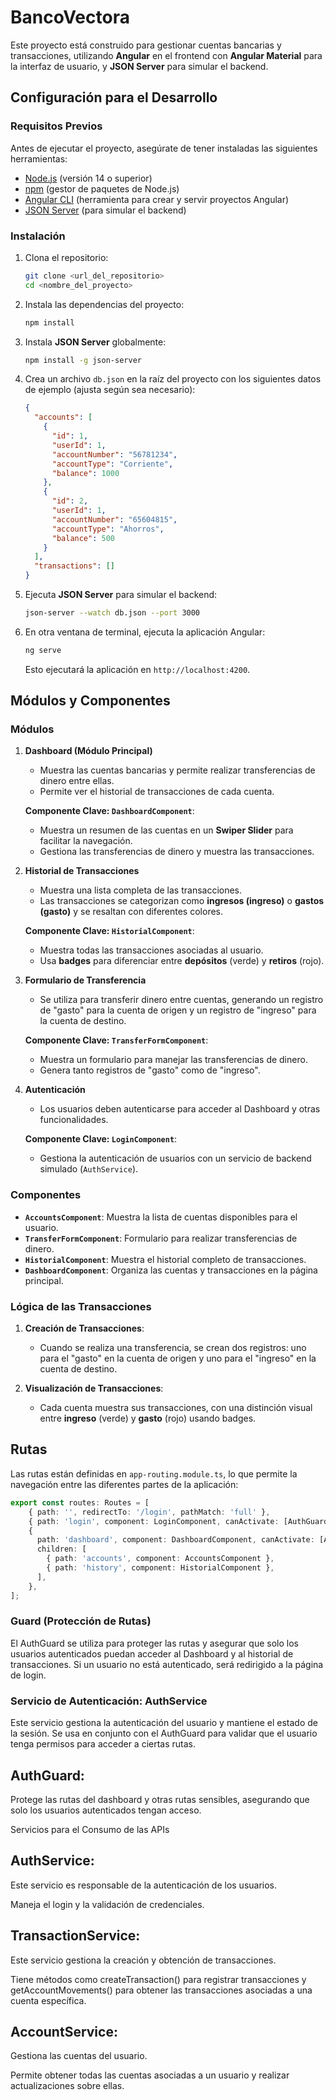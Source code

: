# BancoVectora

Este proyecto está construido para gestionar cuentas bancarias y transacciones, utilizando **Angular** en el frontend con **Angular Material** para la interfaz de usuario, y **JSON Server** para simular el backend.

## Configuración para el Desarrollo

### Requisitos Previos

Antes de ejecutar el proyecto, asegúrate de tener instaladas las siguientes herramientas:

- [Node.js](https://nodejs.org/en/) (versión 14 o superior)
- [npm](https://www.npmjs.com/) (gestor de paquetes de Node.js)
- [Angular CLI](https://angular.io/cli) (herramienta para crear y servir proyectos Angular)
- [JSON Server](https://github.com/typicode/json-server) (para simular el backend)

### Instalación

1. Clona el repositorio:
    ```bash
    git clone <url_del_repositorio>
    cd <nombre_del_proyecto>
    ```

2. Instala las dependencias del proyecto:
    ```bash
    npm install
    ```

3. Instala **JSON Server** globalmente:
    ```bash
    npm install -g json-server
    ```

4. Crea un archivo `db.json` en la raíz del proyecto con los siguientes datos de ejemplo (ajusta según sea necesario):
    ```json
    {
      "accounts": [
        {
          "id": 1,
          "userId": 1,
          "accountNumber": "56781234",
          "accountType": "Corriente",
          "balance": 1000
        },
        {
          "id": 2,
          "userId": 1,
          "accountNumber": "65604815",
          "accountType": "Ahorros",
          "balance": 500
        }
      ],
      "transactions": []
    }
    ```

5. Ejecuta **JSON Server** para simular el backend:
    ```bash
    json-server --watch db.json --port 3000
    ```

6. En otra ventana de terminal, ejecuta la aplicación Angular:
    ```bash
    ng serve
    ```
    Esto ejecutará la aplicación en `http://localhost:4200`.

## Módulos y Componentes

### Módulos

1. **Dashboard (Módulo Principal)**
    - Muestra las cuentas bancarias y permite realizar transferencias de dinero entre ellas.
    - Permite ver el historial de transacciones de cada cuenta.
    
    **Componente Clave: `DashboardComponent`**:
    - Muestra un resumen de las cuentas en un **Swiper Slider** para facilitar la navegación.
    - Gestiona las transferencias de dinero y muestra las transacciones.

2. **Historial de Transacciones**
    - Muestra una lista completa de las transacciones.
    - Las transacciones se categorizan como **ingresos (ingreso)** o **gastos (gasto)** y se resaltan con diferentes colores.

    **Componente Clave: `HistorialComponent`**:
    - Muestra todas las transacciones asociadas al usuario.
    - Usa **badges** para diferenciar entre **depósitos** (verde) y **retiros** (rojo).

3. **Formulario de Transferencia**
    - Se utiliza para transferir dinero entre cuentas, generando un registro de "gasto" para la cuenta de origen y un registro de "ingreso" para la cuenta de destino.

    **Componente Clave: `TransferFormComponent`**:
    - Muestra un formulario para manejar las transferencias de dinero.
    - Genera tanto registros de "gasto" como de "ingreso".

4. **Autenticación**
    - Los usuarios deben autenticarse para acceder al Dashboard y otras funcionalidades.

    **Componente Clave: `LoginComponent`**:
    - Gestiona la autenticación de usuarios con un servicio de backend simulado (`AuthService`).

### Componentes

- **`AccountsComponent`**: Muestra la lista de cuentas disponibles para el usuario.
- **`TransferFormComponent`**: Formulario para realizar transferencias de dinero.
- **`HistorialComponent`**: Muestra el historial completo de transacciones.
- **`DashboardComponent`**: Organiza las cuentas y transacciones en la página principal.

### Lógica de las Transacciones
1. **Creación de Transacciones**:
    - Cuando se realiza una transferencia, se crean dos registros: uno para el "gasto" en la cuenta de origen y uno para el "ingreso" en la cuenta de destino.

2. **Visualización de Transacciones**:
    - Cada cuenta muestra sus transacciones, con una distinción visual entre **ingreso** (verde) y **gasto** (rojo) usando badges.

## Rutas

Las rutas están definidas en `app-routing.module.ts`, lo que permite la navegación entre las diferentes partes de la aplicación:

```typescript
export const routes: Routes = [
    { path: '', redirectTo: '/login', pathMatch: 'full' },
    { path: 'login', component: LoginComponent, canActivate: [AuthGuard] },
    {
      path: 'dashboard', component: DashboardComponent, canActivate: [AuthGuard],  
      children: [
        { path: 'accounts', component: AccountsComponent },  
        { path: 'history', component: HistorialComponent }, 
      ],
    },
];
```
### Guard (Protección de Rutas)
El AuthGuard se utiliza para proteger las rutas y asegurar que solo los usuarios autenticados puedan acceder al Dashboard y al historial de transacciones. Si un usuario no está autenticado, será redirigido a la página de login.

### Servicio de Autenticación: AuthService
Este servicio gestiona la autenticación del usuario y mantiene el estado de la sesión. Se usa en conjunto con el AuthGuard para validar que el usuario tenga permisos para acceder a ciertas rutas.

## AuthGuard:
Protege las rutas del dashboard y otras rutas sensibles, asegurando que solo los usuarios autenticados tengan acceso.

Servicios para el Consumo de las APIs
## AuthService:

Este servicio es responsable de la autenticación de los usuarios.

Maneja el login y la validación de credenciales.

## TransactionService:

Este servicio gestiona la creación y obtención de transacciones.

Tiene métodos como createTransaction() para registrar transacciones y getAccountMovements() para obtener las transacciones asociadas a una cuenta específica.

## AccountService:

Gestiona las cuentas del usuario.

Permite obtener todas las cuentas asociadas a un usuario y realizar actualizaciones sobre ellas.

